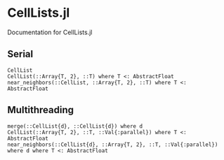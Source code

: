 # CellLists.jl
Documentation for CellLists.jl

## Serial
```@docs
CellList
CellList(::Array{T, 2}, ::T) where T <: AbstractFloat
near_neighbors(::CellList, ::Array{T, 2}, ::T) where T <: AbstractFloat
```

## Multithreading
```@docs
merge(::CellList{d}, ::CellList{d}) where d
CellList(::Array{T, 2}, ::T, ::Val{:parallel}) where T <: AbstractFloat
near_neighbors(::CellList{d}, ::Array{T, 2}, ::T, ::Val{:parallel}) where d where T <: AbstractFloat
```
